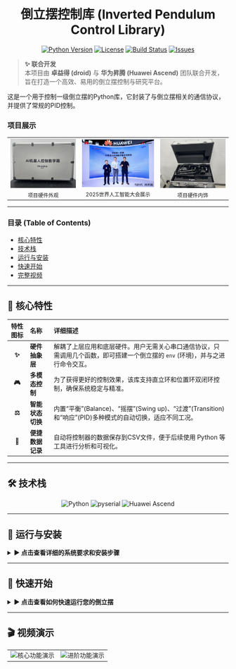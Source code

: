 <div align="center">

# 倒立摆控制库 (Inverted Pendulum Control Library)

</div>

<div align="center">

[![Python Version](https://img.shields.io/badge/Python-3.7+-blue.svg?style=for-the-badge&logo=python)](https://www.python.org/downloads/)
[![License](https://img.shields.io/badge/License-MIT-green.svg?style=for-the-badge)](https://opensource.org/licenses/MIT)
[![Build Status](https://img.shields.io/badge/Build-Passing-brightgreen.svg?style=for-the-badge&logo=githubactions)](https://github.com/)
[![Issues](https://img.shields.io/github/issues/your-username/your-repo?style=for-the-badge&logo=github)](https://github.com/your-username/your-repo/issues)

</div>

> **✨ 联合开发** <br>
> 本项目由 **卓益得 (droid)** 与 **华为昇腾 (Huawei Ascend)** 团队联合开发，旨在打造一个高效、易用的倒立摆控制与研究平台。

这是一个用于控制一级倒立摆的Python库，它封装了与倒立摆相关的通信协议，并提供了常规的PID控制。

### 项目展示
<table>
  <tr>
    <td align="center">
      <img src="resources/outlook.jpg" alt="WAIC show" width="580" >
      <br>
      <sub>项目硬件外观</sub>
    </td>
    <td align="center">
      <img src="resources/waic_1.jpg" alt="outfit" width="580" >
      <br>
      <sub>2025世界人工智能大会展示</sub>
    </td>
    <td align="center">
      <img src="resources/inner.jpg" alt="outfit" width="580">
      <br>
      <sub>项目硬件内饰</sub>
    </td>
  </tr>
</table>

---

### **目录 (Table of Contents)**
* [核心特性](#-核心特性)
* [技术栈](#-技术栈)
* [运行与安装](#-运行与安装)
* [快速开始](#-快速开始)
* [完整视频](#-视频演示)

---

## 🌟 核心特性

| 特性图标 | 名称 | 详细描述 |
| :---: | :--- | :--- |
| **✨** | **硬件抽象层** | 解耦了上层应用和底层硬件。用户无需关心串口通信协议，只需调用几个函数，即可搭建一个倒立摆的 `env` (环境)，并与之进行命令交互。 |
| **🎮** | **多模态控制** | 为了获得更好的控制效果，该库支持直立环和位置环双闭环控制，确保系统稳定与精准。 |
| **⚖️** | **智能状态切换** | 内置“平衡”(Balance)、“摇摆”(Swing up)、“过渡”(Transition)和“响应”(PID)多种模式的自动切换，适应不同工况。 |
| **📂** | **便捷数据记录** | 自动将控制器的数据保存到CSV文件，便于后续使用 Python 等工具进行分析和可视化。 |

---

## 🛠️ 技术栈

<div align="center">
  <img src="https://img.shields.io/badge/Python-3776AB?style=for-the-badge&logo=python&logoColor=white" alt="Python">
  <img src="https://img.shields.io/badge/PySerial-A4161A?style=for-the-badge" alt="pyserial">
  <img src="https://img.shields.io/badge/Huawei%20Ascend-DE0027?style=for-the-badge&logo=huawei" alt="Huawei Ascend">
</div>

---

## 📖 运行与安装

<details>
<summary><strong>► 点击查看详细的系统要求和安装步骤</strong></summary>

#### 系统要求
* Python 3.7+
* `pyserial` 库

#### 安装步骤
1.  克隆或下载此项目到您的本地计算机。
2.  打开终端，导航到项目根目录 (即包含 `setup.py` 文件的目录)。
3.  运行以下命令进行安装：
    ```bash
    pip install -e .
    ```
    这样，`pendulum_control` 库便会安装到您的Python环境中。

</details>

---

## 🚀 快速开始

<details>
<summary><strong>► 点击查看如何快速运行您的倒立摆</strong></summary>

安装完成后，您可以直接运行示例文件来自动倒立摆。

1.  **⚡️ 修改配置文件**：打开 `examples/demo.py` 文件。
2.  **🔌 修改端口**：根据您的系统，修改 `ENCODER_SERIAL_PORT` 和 `MOTOR_SERIAL_PORT` 的值。
3.  **🔧 调整PID参数**：您可以通过 `CONTROL_CONFIG` 字典来修改PID增益(`kp`, `ki`, `kd`)，以获得最佳性能。
4.  **🚀 运行演示**：在终端中，导航到 `examples/` 目录并运行：
    ```bash
    python demo.py
    ```
    系统将开始运行，您可在终端看到倒立摆的实时状态。按下 `Ctrl+C` 可以安全地终止程序。

</details>

---

## 🎬 视频演示

<table>
<tr>
<td align="center">
<img src="resources/pid.gif" alt="核心功能演示" width="640">
</td>
<td align="center">
<img src="resources/slope.gif" alt="进阶功能演示" width="640">
</td>
</tr>
</table>